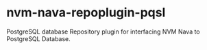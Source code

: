 # nvm-nava-repoplugin-pqsl
PostgreSQL database Repository plugin for interfacing NVM Nava to PostgreSQL Database.
